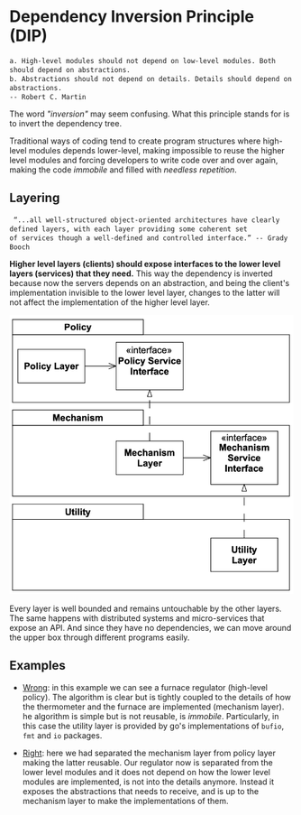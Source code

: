 # Dependency Inversion Principle (DIP)

```text
a. High-level modules should not depend on low-level modules. Both should depend on abstractions.
b. Abstractions should not depend on details. Details should depend on abstractions. 
-- Robert C. Martin
```

The word _"inversion"_ may seem confusing. What this principle stands for is to invert the dependency tree. 

Traditional ways of coding tend to create program structures where high-level modules depends lower-level, making impossible to 
reuse the higher level modules and forcing developers to write code over and over again, making the code _immobile_ and filled 
with _needless repetition_.

## Layering

```text
 “...all well-structured object-oriented architectures have clearly defined layers, with each layer providing some coherent set 
of services though a well-defined and controlled interface.” -- Grady Booch
```

**Higher level layers (clients) should expose interfaces to the lower level layers (services) that they need.** This way the 
dependency is inverted because now the servers depends on an abstraction, and being the client's implementation invisible to the 
lower level layer, changes to the latter will not affect the implementation of the higher level layer.

![Diagram of a well designed program looks](./layers.png)

Every layer is well bounded and remains untouchable by the other layers. The same happens with distributed systems and micro-services 
that expose an API. And since they have no dependencies, we can move around the upper box through different programs easily.

## Examples

- [Wrong](https://github.com/gonzispina/go-solid/tree/master/D/wrong): in this example we can see a furnace regulator (high-level policy).
The algorithm is clear but is tightly coupled to the details of how the thermometer and the furnace are implemented (mechanism layer). 
he algorithm is simple but is not reusable, is _immobile_. Particularly, in this case the utility layer is provided by go's
implementations of `bufio`, `fmt` and `io` packages.

- [Right](https://github.com/gonzispina/go-solid/tree/master/D/right): here we had separated the mechanism layer from policy layer
making the latter reusable. Our regulator now is separated from the lower level modules and it does not depend on how the lower level 
modules are implemented, is not into the details anymore. Instead it exposes the abstractions that needs to receive, and is up to
the mechanism layer to make the implementations of them.
  
